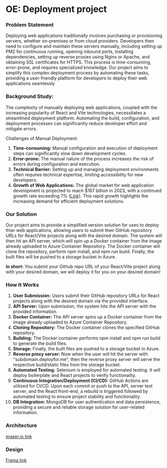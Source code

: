 # OE: Deployment project

### Problem Statement
Deploying web applications traditionally involves purchasing or provisioning servers, whether on-premises or from cloud providers. Developers then need to configure and maintain these servers manually, including setting up PM2 for continuous running, opening inbound ports, installing dependencies, setting up reverse proxies using Nginx or Apache, and obtaining SSL certificates for HTTPS. This process is time-consuming, error-prone, and requires specialized knowledge. Our project aims to simplify this complex deployment process by automating these tasks, providing a user-friendly platform for developers to deploy their web applications seamlessly

### Background Study:

The complexity of manually deploying web applications, coupled with the increasing popularity of React and Vite technologies, necessitates a streamlined deployment platform. Automating the build, configuration, and deployment processes can significantly reduce developer effort and mitigate errors.

Challenges of Manual Deployment:

1. **Time-consuming:** Manual configuration and execution of deployment steps can significantly slow down development cycles.
2. **Error-prone:** The manual nature of the process increases the risk of errors during configuration and execution.
3. **Technical Barrier:** Setting up and managing deployment environments often requires technical expertise, limiting accessibility for new developers.
4. **Growth of Web Applications:** The global market for web application development is projected to reach $167 billion in 2023, with a continued growth rate exceeding 7% ([Link](https://www.statista.com/statistics/1009739/united-states-web-developers-digital-interface-designer-employment/)). This rapid growth highlights the increasing demand for efficient deployment solutions.


### Our Solution

Our project aims to provide a simplified version solution for uses to deploy thier web applications, allowing users to submit their GitHub repository URLs for React/Vite projects along with the desired domain. The system will then hit an API server, which will spin up a Docker container from the image already uploaded to Azure Container Repository. The Docker container will clone the repository, perform npm install, and npm run build. Finally, the built files will be pushed to a storage bucket in Azure. 

**In short:** You submit your Github repo URL of your React/Vite project along with your desired domain, we will deploy it for you on your desired domain!

### How It Works

1. **User Submission:** Users submit their GitHub repository URLs for React projects along with the desired domain via the provided interface.
2. **API Server:** Upon submission, the system hits the API server with the provided information.
3. **Docker Container:** The API server spins up a Docker container from the image already uploaded to Azure Container Repository.
4. **Cloning Repository:** The Docker container clones the specified GitHub repository.
5. **Building:** The Docker container performs npm install and npm run build to generate the build files.
6. **Storage:** Finally, the built files are pushed to a storage bucket in Azure.
7. **Reverse proxy server:** Now when the user will hit the server with "subdomain.deployfor.me", then the reverse proxy server will serve the respective build/static files from the storage bucket.
8. **Automated Testing:** Selenium is employed for automated testing. It will deploy boilerplate and React projects to verify functionality.
9. **Continuous Integration/Deployment (CI/CD):** GitHub Actions are utilized for CI/CD. Upon each commit or push to the API, server test server, and the React front-end, a rebuild is triggered followed by automated testing to ensure project stability and functionality.
10. **DB Integration:** MongoDB for user authentication and data persistence, providing a secure and reliable storage solution for user-related information.


### Architecture
[eraser.io link](https://app.eraser.io/workspace/5BOuL68hzj3ssSMm2WHm?origin=share)

### Design
[Figma link](https://www.figma.com/file/U5ASL9F0MakVyns28J5y5r/OE-Project)
